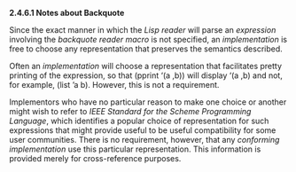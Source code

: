 **2.4.6.1 Notes about Backquote** 

Since the exact manner in which the *Lisp reader* will parse an *expression* involving the *backquote reader macro* is not specified, an *implementation* is free to choose any representation that preserves the semantics described. 

Often an *implementation* will choose a representation that facilitates pretty printing of the expression, so that (pprint ‘(a ,b)) will display ‘(a ,b) and not, for example, (list ’a b). However, this is not a requirement. 

Implementors who have no particular reason to make one choice or another might wish to refer to *IEEE Standard for the Scheme Programming Language*, which identifies a popular choice of representation for such expressions that might provide useful to be useful compatibility for some user communities. There is no requirement, however, that any *conforming implementation* use this particular representation. This information is provided merely for cross-reference purposes. 

